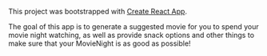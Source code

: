 This project was bootstrapped with [Create React App](https://github.com/facebook/create-react-app).

The goal of this app is to generate a suggested movie for you to spend your movie night watching, as well as provide snack options and other things to make sure that your MovieNight is as good as possible!
